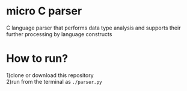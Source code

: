 # micro C parser
C language parser that performs data type analysis and supports their further processing by language constructs

# How to run?
1)clone or download this repository  
2)run from the terminal as ```./parser.py```  
